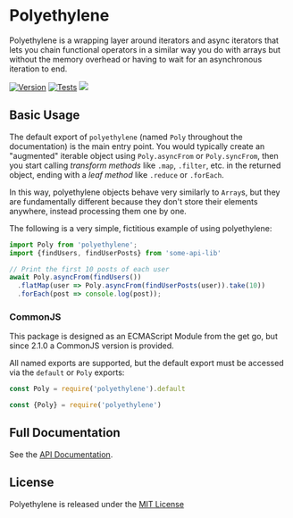 # Polyethylene

Polyethylene is a wrapping layer around iterators and async iterators that lets you chain
functional operators in a similar way you do with arrays but without the memory overhead or having
to wait for an asynchronous iteration to end.

[![Version](https://img.shields.io/npm/v/polyethylene.svg)](https://www.npmjs.com/package/polyethylene)
[![Tests](https://img.shields.io/github/workflow/status/Darkhogg/polyethylene/Tests?label=tests)](https://github.com/Darkhogg/polyethylene/actions/workflows/test.yaml?query=branch%3Amain)
[![](https://img.shields.io/github/license/Darkhogg/polyethylene)][license]


## Basic Usage

The default export of `polyethylene` (named `Poly` throughout the documentation) is the main entry point.
You would typically create an "augmented" iterable object using `Poly.asyncFrom` or `Poly.syncFrom`, then you start
calling _transform methods_ like `.map`, `.filter`, etc. in the returned object, ending with a _leaf method_ like
`.reduce` or `.forEach`.

In this way, polyethylene objects behave very similarly to `Array`s, but they are fundamentally different because they
don't store their elements anywhere, instead processing them one by one.

The following is a very simple, fictitious example of using polyethylene:


```typescript
import Poly from 'polyethylene';
import {findUsers, findUserPosts} from 'some-api-lib'

// Print the first 10 posts of each user
await Poly.asyncFrom(findUsers())
  .flatMap(user => Poly.asyncFrom(findUserPosts(user)).take(10))
  .forEach(post => console.log(post));
```

### CommonJS

This package is designed as an ECMAScript Module from the get go, but since 2.1.0 a CommonJS version is provided.

All named exports are supported, but the default export must be accessed via the `default` or `Poly` exports:

```javascript
const Poly = require('polyethylene').default
```
```javascript
const {Poly} = require('polyethylene')
```


## Full Documentation

See the [API Documentation](./docs/polyethylene.md).

## License

Polyethylene is released under the [MIT License][license]

  [license]: ./LICENSE
